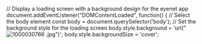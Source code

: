 // Display a loading screen with a background design for the eyenet app
document.addEventListener("DOMContentLoaded", function() {
  // Select the body element
  const body = document.querySelector('body');
  // Set the background style for the loading screen
  body.style.background = 'url("![1000030766](https://github.com/user-attachments/assets/d320ad94-b853-43e0-8d89-18f59e832f5a)    .jpg")';
  body.style.backgroundSize = 'cover';

